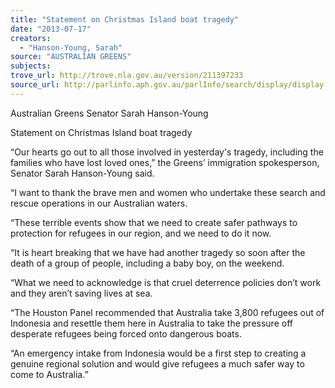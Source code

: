 ```yaml
---
title: "Statement on Christmas Island boat tragedy"
date: "2013-07-17"
creators:
  - "Hanson-Young, Sarah"
source: "AUSTRALIAN GREENS"
subjects:
trove_url: http://trove.nla.gov.au/version/211397233
source_url: http://parlinfo.aph.gov.au/parlInfo/search/display/display.w3p;query=Id%3A%22media/pressrel/2597402%22
---
```


 Australian Greens  Senator Sarah Hanson-Young   

 Statement on Christmas Island boat tragedy   

 “Our hearts go out to all those involved in yesterday's tragedy, including the families who have lost loved  ones,” the Greens’ immigration spokesperson, Senator Sarah Hanson-Young said.   

 “I want to thank the brave men and women who undertake these search and rescue operations in our  Australian waters.     

 “These terrible events show that we need to create safer pathways to protection for refugees in our  region, and we need to do it now.   

 “It is heart breaking that we have had another tragedy so soon after the death of a group of people,  including a baby boy, on the weekend.   

 “What we need to acknowledge is that cruel deterrence policies don’t work and they aren’t saving lives at  sea.   

 “The Houston Panel recommended that Australia take 3,800 refugees out of Indonesia and resettle them  here in Australia to take the pressure off desperate refugees being forced onto dangerous boats.     

 “An emergency intake from Indonesia would be a first step to creating a genuine regional solution and  would give refugees a much safer way to come to Australia.”   

 

